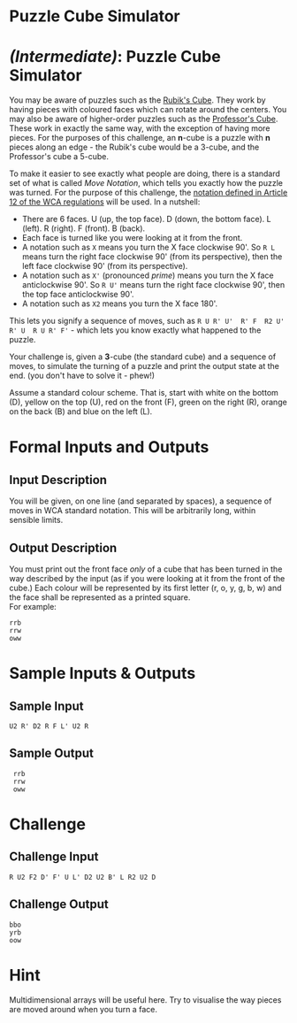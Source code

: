 # Puzzle Cube Simulator
<div class="md"><h1><a href="#IntermediateIcon"></a> <em>(Intermediate)</em>: Puzzle Cube Simulator</h1>
<p>You may be aware of puzzles such as the <a href="http://img1.wikia.nocookie.net/__cb20130909182419/maditsmadfunny/images/e/ee/Rubik%27s_Cube_cropped.jpg">Rubik's Cube</a>. They work by having pieces with coloured faces which can rotate around the centers. You may also be aware of higher-order puzzles such as the <a href="http://upload.wikimedia.org/wikipedia/commons/f/fe/Professors_cube.jpg">Professor's Cube</a>. These work in exactly the same way, with the exception of having more pieces. For the purposes of this challenge, an <strong>n</strong>-cube is a puzzle with <strong>n</strong> pieces along an edge - the Rubik's cube would be a 3-cube, and the Professor's cube a 5-cube.</p>
<p>To make it easier to see exactly what people are doing, there is a standard set of what is called <em>Move Notation</em>, which tells you exactly how the puzzle was turned. For the purpose of this challenge, the <a href="https://www.worldcubeassociation.org/regulations/#article-12-notation">notation defined in Article 12 of the WCA regulations</a> will be used. In a nutshell:</p>
<ul>
<li>There are 6 faces. U (up, the top face). D (down, the bottom face). L (left). R (right). F (front). B (back).</li>
<li>Each face is turned like you were looking at it from the front.</li>
<li>A notation such as <code>X</code> means you turn the X face clockwise 90'. So <code>R L</code> means turn the right face clockwise 90' (from its perspective), then the left face clockwise 90' (from its perspective).</li>
<li>A notation such as <code>X'</code> (pronounced <em>prime</em>) means you turn the X face anticlockwise 90'. So <code>R U'</code> means turn the right face clockwise 90', then the top face anticlockwise 90'.</li>
<li>A notation such as <code>X2</code> means you turn the X face 180'.</li>
</ul>
<p>This lets you signify a sequence of moves, such as <code>R U R' U'  R' F  R2 U' R' U  R U R' F'</code> - which lets you know exactly what happened to the puzzle.</p>
<p>Your challenge is, given a <strong>3</strong>-cube (the standard cube) and a sequence of moves, to simulate the turning of a puzzle and print the output state at the end. (you don't have to solve it - phew!)</p>
<p>Assume a standard colour scheme. That is, start with white on the bottom (D), yellow on the top (U), red on the front (F), green on the right (R), orange on the back (B) and blue on the left (L).</p>
<h1>Formal Inputs and Outputs</h1>
<h2>Input Description</h2>
<p>You will be given, on one line (and separated by spaces), a sequence of moves in WCA standard notation. This will be arbitrarily long, within sensible limits.</p>
<h2>Output Description</h2>
<p>You must print out the front face <em>only</em> of a cube that has been turned in the way described by the input (as if you were looking at it from the front of the cube.) Each colour will be represented by its first letter (r, o, y, g, b, w) and the face shall be represented as a printed square.<br/>
For example:</p>
<pre><code>rrb
rrw
oww
</code></pre>
<h1>Sample Inputs &amp; Outputs</h1>
<h2>Sample Input</h2>
<pre><code>U2 R' D2 R F L' U2 R
</code></pre>
<h2>Sample Output</h2>
<pre><code> rrb
 rrw
 oww
</code></pre>
<h1>Challenge</h1>
<h2>Challenge Input</h2>
<pre><code>R U2 F2 D' F' U L' D2 U2 B' L R2 U2 D
</code></pre>
<h2>Challenge Output</h2>
<pre><code>bbo
yrb
oow
</code></pre>
<h1>Hint</h1>
<p>Multidimensional arrays will be useful here. Try to visualise the way pieces are moved around when you turn a face.</p>
</div>
